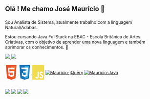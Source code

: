 ## Olá ! Me chamo José Maurício 👋

### 
   Sou Analista de Sistema, atualmente trabalho com a linguagem Natural/Adabas.
   <p>Estou cursando Java FullStack na EBAC - Escola Britânica de Artes Criativas, com o objetivo de aprender uma nova linguagem e também aprimorar os conhecimentos. 🌱
     
<div align="left">
  <a href="https://github.com/Mauricio-Piron">
  <img width="445px" src="https://github-readme-stats.vercel.app/api?username=Mauricio-Piron&theme=blue-green"/>
  <img width="352px" src="https://github-readme-stats.vercel.app/api/top-langs/?username=Mauricio-Piron&layout=compact&theme=blue-green"/>
</div>

<div style="display: inline_block"><br>
  <img align="center" alt="Mauricio-HTML" height="50" width="40" src="https://raw.githubusercontent.com/devicons/devicon/master/icons/html5/html5-original.svg">
  <img align="center" alt="Rafa-CSS" height="50" width="40" src="https://raw.githubusercontent.com/devicons/devicon/master/icons/css3/css3-original.svg">
  <img align="center" alt="Mauricio-Js" height="50" width="40" src="https://raw.githubusercontent.com/devicons/devicon/master/icons/javascript/javascript-plain.svg">
  <img align="center" alt="Mauricio-jQuery" height="60" width="40" src="https://cdn.jsdelivr.net/gh/devicons/devicon/icons/jquery/jquery-original-wordmark.svg">
  <img align="center" alt="Mauricio-Java" height="50" width="40" src="https://cdn.jsdelivr.net/gh/devicons/devicon/icons/java/java-original-wordmark.svg">
</div>

##

<div> 
  <a href="https://instagram.com/mauriciopiron" target="_blank"><img src="https://img.shields.io/badge/-Instagram-%23E4405F?style=for-the-badge&logo=instagram&logoColor=white" target="_blank"></a>
  <a href="https://discord.gg/Mauricio-Piron#6697" target="_blank"><img src="https://img.shields.io/badge/Discord-7289DA?style=for-the-badge&logo=discord&logoColor=white" target="_blank"></a> 
  <a href = "mailto:contato.mauriciopiron@gmail.com"><img src="https://img.shields.io/badge/-Gmail-%23333?style=for-the-badge&logo=gmail&logoColor=white" target="_blank"></a>
  <a href="https://www.linkedin.com/in/josé-maurício-piron-7218511a3" target="_blank"><img src="https://img.shields.io/badge/-LinkedIn-%230077B5?style=for-the-badge&logo=linkedin&logoColor=white" target="_blank"></a> 
</div>

 ##
  
